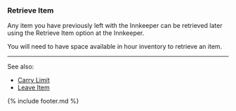 ### Retrieve Item
Any item you have previously left with the Innkeeper can be retrieved later using the Retrieve Item option at the
  Innkeeper.

You will need to have space available in hour inventory to retrieve an item.

---

See also:
 - [Carry Limit](../../items/carry_limit.md)
 - [Leave Item](leave_item.md)

{% include footer.md %}